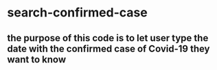 # search-confirmed-case
## the purpose of this code is to let user type the date with the confirmed case of Covid-19 they want to know
